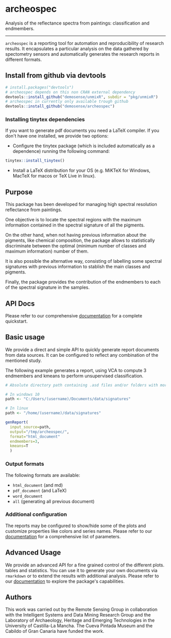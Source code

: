 # archeospec

Analysis of the reflectance spectra from paintings: classification and endmembers.

---

`archeospec` is a reporting tool for automation and reproducibility of research results. It encapsulates a particular analysis on the data gathered by spectometry sensors and automatically generates the research reports in different formats.


## Install from github via devtools

```R
# install.packages("devtools")
# archeospec depends on this non CRAN external dependency
devtools::install_github("demosense/unmixR", subdir = "pkg/unmixR")
# archeospec in currently only available trough github
devtools::install_github("demosense/archeospec")
```

### Installing tinytex dependencies

If you want to generate pdf documents you need a LaTeX compiler. If you don't have one installed, we provide two options:

- Configure the tinytex package (which is included automatically as a dependence) running the following command:

```R
tinytex::install_tinytex()
```

- Install a LaTeX distribution for your OS (e.g. MiKTeX for Windows, MacTeX for macos or TeX Live in linux).


## Purpose

This package has been developed for managing high spectral resolution reflectance from paintings.

One objective is to locate the spectral regions with the maximum information contained in the spectral signature of all the pigments.

On the other hand, when not having previous information about the pigments, like chemical composition, the package allows to statistically discriminate between the optimal (minimum number of classes and maximum information) number of them.

It is also possible the alternative way, consisting of labelling some spectral signatures with previous information to stablish the main classes and pigments.

Finally, the package provides the contribution of the endmembers to each of the spectral signature in the samples.

## API Docs

Please refer to our comprehensive [documentation](http://demosense.github.io/archeospec) for a complete quickstart.

## Basic usage

We provide a direct and simple API to quickly generate report documents from data sources. It can be configured to reflect any combination of the mentioned study.

The following example generates a report, using VCA to compute 3 endmembers and kmeans to perform unsupervised classification.

```r
# Absolute directory path containing .asd files and/or folders with more .asd files

# In windows 10
path <- "C:/Users/(username)/Documents/data/signatures"

# In linux
path <- "/home/(username)/data/signatures"

genReport(
  input_source=path,
  output="/tmp/archeospec/",
  format="html_document"
  endmembers=3,
  kmeans=T
  )
```

### Output formats

The following formats are available:

- `html_document` (and md)
- `pdf_document` (and LaTeX)
- `word_document`
- `all` (generating all previous document)

### Additional configuration

The reports may be configured to show/hide some of the plots and customize properties like colors and series names. Please refer to our [documentation](http://demosense.github.io/archeospec) for a comprehensive list of parameters.

## Advanced Usage

We provide an advanced API for a fine grained control of the different plots. tables and statistics. You can use it to generate your own documents via `rmarkdown` or to extend the results with additional analysis. Please refer to our [documentation](http://demosense.github.io/archeospec) to explore the package's capabilities.


## Authors

This work was carried out by the Remote Sensing Group in collaboration with the Intelligent Systems and Data Mining Research Group and the Laboratory of Archaeology, Heritage and Emerging Technologies in the University of Castilla-La Mancha. The Cueva Pintada Museum and the Cabildo of Gran Canaria have funded the work.
